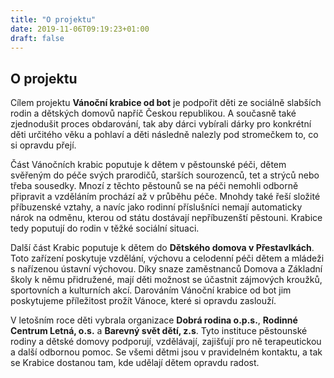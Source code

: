 ```yaml
---
title: "O projektu"
date: 2019-11-06T09:19:23+01:00
draft: false
---
```


## O projektu

Cílem projektu **Vánoční krabice od bot** je podpořit děti ze sociálně slabších rodin a dětských domovů napříč Českou republikou. A současně také zjednodušit proces obdarování, tak aby dárci vybírali dárky pro konkrétní děti určitého věku a pohlaví a děti následně nalezly pod stromečkem to, co si opravdu přejí.

Část Vánočních krabic poputuje k dětem v pěstounské péči, dětem svěřeným do péče svých prarodičů, starších sourozenců, tet a strýců nebo třeba sousedky. Mnozí z těchto pěstounů se na péči nemohli odborně připravit a vzděláním prochází až v průběhu péče. Mnohdy také řeší složité příbuzenské vztahy, a navíc jako rodinní příslušníci nemají automaticky nárok na odměnu, kterou od státu dostávají nepříbuzenští pěstouni. Krabice tedy poputují do rodin v těžké sociální situaci.

Další část Krabic poputuje k dětem do **Dětského domova v Přestavlkách**. Toto zařízení poskytuje vzdělání, výchovu a celodenní péči dětem a mládeži s nařízenou ústavní výchovou. Díky snaze zaměstnanců Domova a Základní školy k němu přidružené, mají děti možnost se účastnit zájmových kroužků, sportovních a kulturních akcí. Darováním Vánoční krabice od bot jim poskytujeme příležitost prožít Vánoce, které si opravdu zaslouží.

V letošním roce děti vybrala organizace **Dobrá rodina o.p.s.**, **Rodinné Centrum Letná, o.s.** a **Barevný svět dětí, z.s**. Tyto instituce pěstounské rodiny a dětské domovy podporují, vzdělávají, zajišťují pro ně terapeutickou a další odbornou pomoc. Se všemi dětmi jsou v pravidelném kontaktu, a tak se Krabice dostanou tam, kde udělají dětem opravdu radost.
